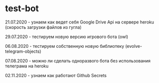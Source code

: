 # test-bot
21.07.2020 - узнаем как ведет себя Google Drive Api на сервере heroku (скорость загрузки файлов из гугла)

29.07.2020 - тестируем новую версию игрового бота (owl)

06.08.2020 - тестируем собственную новую библиотеку (evolve-telegram-objects)

07.08.2020 - можно ли сделать одноразвого бота без использования телеграма на heroku 

02.11.2020 - узнаем как работают Github Secrets
